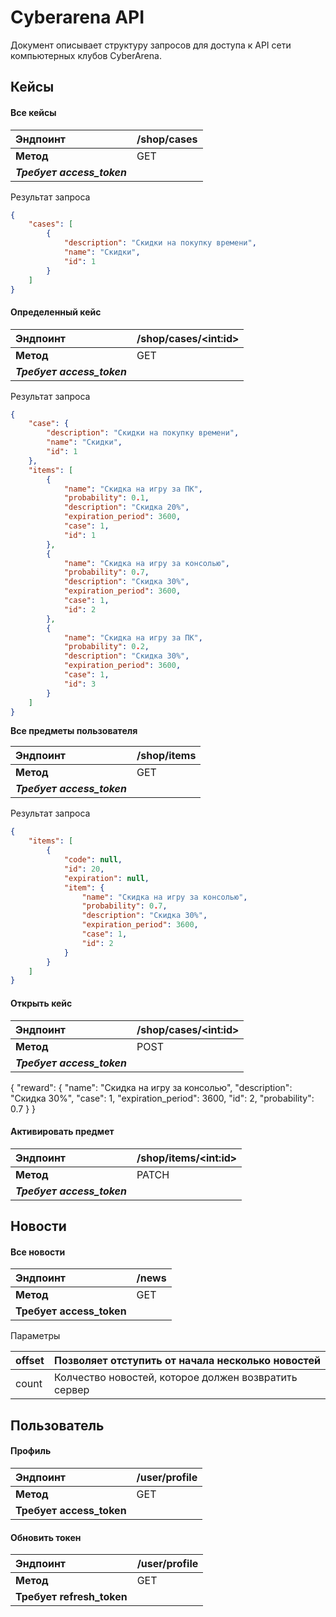 # Cyberarena API

Документ описывает структуру запросов для доступа к API сети компьютерных клубов CyberArena.



## **Кейсы**

#### **Все кейсы**

| Эндпоинт                   | /shop/cases |
| :------------------------- | ----------- |
| **Метод**                  | GET         |
| ***Требует access_token*** |             |

Результат запроса

```json
{
    "cases": [
        {
            "description": "Скидки на покупку времени",
            "name": "Скидки",
            "id": 1
        }
    ]
}
```

#### **Определенный кейс**

| Эндпоинт                   | /shop/cases/\<int:id\> |
| :------------------------- | ---------------------- |
| **Метод**                  | GET                    |
| ***Требует access_token*** |                        |

Результат запроса

~~~json
{
    "case": {
        "description": "Скидки на покупку времени",
        "name": "Скидки",
        "id": 1
    },
    "items": [
        {
            "name": "Скидка на игру за ПК",
            "probability": 0.1,
            "description": "Скидка 20%",
            "expiration_period": 3600,
            "case": 1,
            "id": 1
        },
        {
            "name": "Скидка на игру за консолью",
            "probability": 0.7,
            "description": "Скидка 30%",
            "expiration_period": 3600,
            "case": 1,
            "id": 2
        },
        {
            "name": "Скидка на игру за ПК",
            "probability": 0.2,
            "description": "Скидка 30%",
            "expiration_period": 3600,
            "case": 1,
            "id": 3
        }
    ]
}
~~~

**Все предметы пользователя**

| Эндпоинт                   | /shop/items |
| :------------------------- | :---------- |
| **Метод**                  | GET         |
| ***Требует access_token*** |             |

Результат запроса

```json
{
    "items": [
        {
            "code": null,
            "id": 20,
            "expiration": null,
            "item": {
                "name": "Скидка на игру за консолью",
                "probability": 0.7,
                "description": "Скидка 30%",
                "expiration_period": 3600,
                "case": 1,
                "id": 2
            }
        }
    ]
}
```

#### **Открыть кейс**

| Эндпоинт                   | /shop/cases/\<int:id\> |
| :------------------------- | ---------------------- |
| **Метод**                  | POST                   |
| ***Требует access_token*** |                        |

{
    "reward": {
        "name": "Скидка на игру за консолью",
        "description": "Скидка 30%",
        "case": 1,
        "expiration_period": 3600,
        "id": 2,
        "probability": 0.7
    }
}

#### **Активировать предмет**

| Эндпоинт                   | /shop/items/\<int:id\> |
| :------------------------- | :--------------------- |
| **Метод**                  | PATCH                  |
| ***Требует access_token*** |                        |

## **Новости**

#### **Все новости**

| Эндпоинт                 | /news |
| :----------------------- | :---- |
| **Метод**                | GET   |
| **Требует access_token** |       |

Параметры

| offset | Позволяет отступить от начала несколько новостей     |
| ------ | ---------------------------------------------------- |
| count  | Колчество новостей, которое должен возвратить сервер |

## **Пользователь**

#### **Профиль**

| Эндпоинт                 | /user/profile |
| :----------------------- | :------------ |
| **Метод**                | GET           |
| **Требует access_token** |               |

#### **Обновить токен**

| Эндпоинт                  | /user/profile |
| :------------------------ | :------------ |
| **Метод**                 | GET           |
| **Требует refresh_token** |               |
